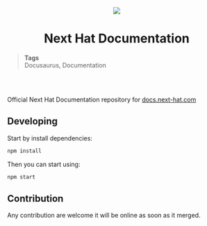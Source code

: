 <div align="center">
  <img src="https://download.next-hat.com/ressources/images/logo.png" >
  <h1>Next Hat Documentation</h1>
</div>

<blockquote class="tags">
 <strong>Tags</strong>
 </br>
 <span id="nxtmdoc-meta-keywords">
  Docusaurus, Documentation
 </span>
</blockquote>

</br>
</br>

<p id="nxtmdoc-meta-description">
Official Next Hat Documentation repository for <a href="https://docs.next-hat.com">docs.next-hat.com</a>
<p>

## Developing

Start by install dependencies:

```sh
npm install
```

Then you can start using:

```sh
npm start
```


## Contribution

Any contribution are welcome it will be online as soon as it merged.
